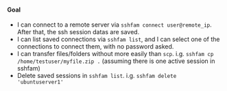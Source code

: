 #### Goal

* I can connect to a remote server via `sshfam connect user@remote_ip`. After that, the ssh session datas are saved.
* I can list saved connections via `sshfam list`, and I can select one of the connections to connect them, with no password asked.
* I can transfer files/folders without more easily than `scp`. i.g. `sshfam cp /home/testuser/myfile.zip .` (assuming there is one active session in sshfam)
* Delete saved sessions in `sshfam list`. i.g. `sshfam delete 'ubuntuserver1'`